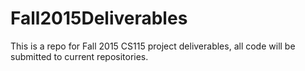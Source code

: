 # Fall2015Deliverables

This is a repo for Fall 2015 CS115 project deliverables, all code will be submitted to current repositories.
